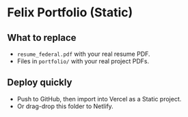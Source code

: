 # Felix Portfolio (Static)

## What to replace
- `resume_federal.pdf` with your real resume PDF.
- Files in `portfolio/` with your real project PDFs.

## Deploy quickly
- Push to GitHub, then import into Vercel as a Static project.
- Or drag-drop this folder to Netlify.
